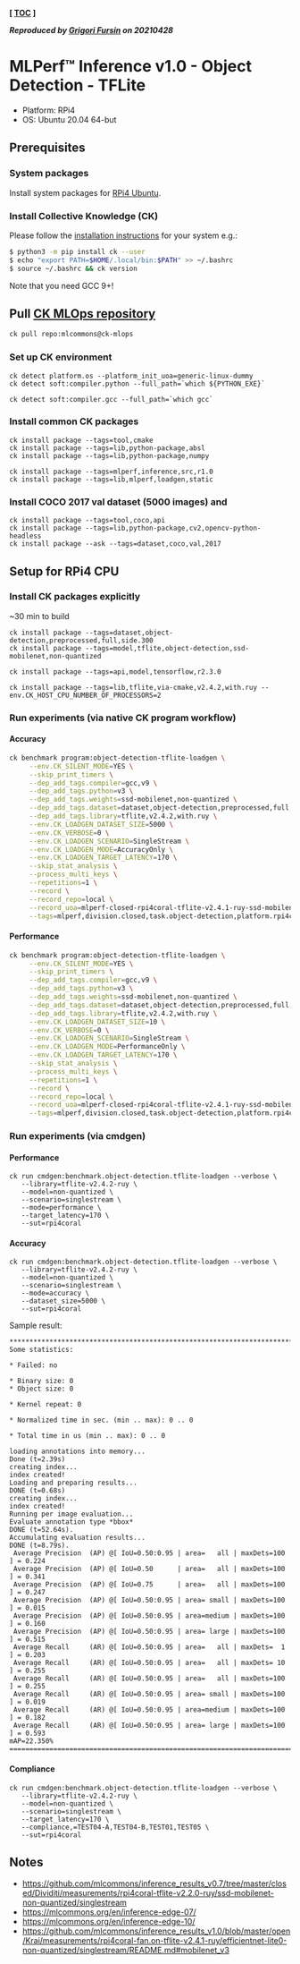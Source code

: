 **[ [TOC](../README.md) ]**

***Reproduced by [Grigori Fursin](https://cKnowledge.org/gfursin) on 20210428***

# MLPerf&trade; Inference v1.0 - Object Detection - TFLite

* Platform: RPi4
* OS: Ubuntu 20.04 64-but

## Prerequisites

### System packages

Install system packages for [RPi4 Ubuntu](../platform/rpi4-ubuntu.md).

### Install Collective Knowledge (CK)

Please follow the [installation instructions](https://github.com/mlcommons/ck#installation) for your system e.g.:

```bash
$ python3 -m pip install ck --user
$ echo "export PATH=$HOME/.local/bin:$PATH" >> ~/.bashrc
$ source ~/.bashrc && ck version
```

Note that you need GCC 9+!

## Pull [CK MLOps repository]( https://github.com/mlcommons/ck-mlops )

```bash
ck pull repo:mlcommons@ck-mlops
```

### Set up CK environment

```
ck detect platform.os --platform_init_uoa=generic-linux-dummy
ck detect soft:compiler.python --full_path=`which ${PYTHON_EXE}`

ck detect soft:compiler.gcc --full_path=`which gcc`
```

### Install common CK packages
```
ck install package --tags=tool,cmake
ck install package --tags=lib,python-package,absl
ck install package --tags=lib,python-package,numpy

ck install package --tags=mlperf,inference,src,r1.0
ck install package --tags=lib,mlperf,loadgen,static
```

### Install COCO 2017 val dataset (5000 images) and 

```
ck install package --tags=tool,coco,api
ck install package --tags=lib,python-package,cv2,opencv-python-headless
ck install package --ask --tags=dataset,coco,val,2017
```

## Setup for RPi4 CPU

### Install CK packages explicitly

~30 min to build

```
ck install package --tags=dataset,object-detection,preprocessed,full,side.300
ck install package --tags=model,tflite,object-detection,ssd-mobilenet,non-quantized

ck install package --tags=api,model,tensorflow,r2.3.0

ck install package --tags=lib,tflite,via-cmake,v2.4.2,with.ruy --env.CK_HOST_CPU_NUMBER_OF_PROCESSORS=2
```


### Run experiments (via native CK program workflow)

#### Accuracy

```bash
ck benchmark program:object-detection-tflite-loadgen \
     --env.CK_SILENT_MODE=YES \
     --skip_print_timers \
     --dep_add_tags.compiler=gcc,v9 \
     --dep_add_tags.python=v3 \
     --dep_add_tags.weights=ssd-mobilenet,non-quantized \
     --dep_add_tags.dataset=dataset,object-detection,preprocessed,full,using-pillow \
     --dep_add_tags.library=tflite,v2.4.2,with.ruy \
     --env.CK_LOADGEN_DATASET_SIZE=5000 \
     --env.CK_VERBOSE=0 \
     --env.CK_LOADGEN_SCENARIO=SingleStream \
     --env.CK_LOADGEN_MODE=AccuracyOnly \
     --env.CK_LOADGEN_TARGET_LATENCY=170 \
     --skip_stat_analysis \
     --process_multi_keys \
     --repetitions=1 \
     --record \
     --record_repo=local \
     --record_uoa=mlperf-closed-rpi4coral-tflite-v2.4.1-ruy-ssd-mobilenet-non-quantized-max_14.1_arm64-singlestream-performance-target_latency.170 \
     --tags=mlperf,division.closed,task.object-detection,platform.rpi4coral,inference_engine.tflite,inference_engine_version.v2.4.1,inference_engine_backend.ruy,scenario.singlestream,mode.performance,workload.ssd-mobilenet-non-quantized,preprocessed_using.pillow,target_latency.170
```

#### Performance

```bash
ck benchmark program:object-detection-tflite-loadgen \
     --env.CK_SILENT_MODE=YES \
     --skip_print_timers \
     --dep_add_tags.compiler=gcc,v9 \
     --dep_add_tags.python=v3 \
     --dep_add_tags.weights=ssd-mobilenet,non-quantized \
     --dep_add_tags.dataset=dataset,object-detection,preprocessed,full,using-pillow \
     --dep_add_tags.library=tflite,v2.4.2,with.ruy \
     --env.CK_LOADGEN_DATASET_SIZE=10 \
     --env.CK_VERBOSE=0 \
     --env.CK_LOADGEN_SCENARIO=SingleStream \
     --env.CK_LOADGEN_MODE=PerformanceOnly \
     --env.CK_LOADGEN_TARGET_LATENCY=170 \
     --skip_stat_analysis \
     --process_multi_keys \
     --repetitions=1 \
     --record \
     --record_repo=local \
     --record_uoa=mlperf-closed-rpi4coral-tflite-v2.4.1-ruy-ssd-mobilenet-non-quantized-max_14.1_arm64-singlestream-performance-target_latency.170 \
     --tags=mlperf,division.closed,task.object-detection,platform.rpi4coral,inference_engine.tflite,inference_engine_version.v2.4.1,inference_engine_backend.ruy,scenario.singlestream,mode.performance,workload.ssd-mobilenet-non-quantized,preprocessed_using.pillow,target_latency.170
```



### Run experiments (via cmdgen)

#### Performance

```
ck run cmdgen:benchmark.object-detection.tflite-loadgen --verbose \
   --library=tflite-v2.4.2-ruy \
   --model=non-quantized \
   --scenario=singlestream \
   --mode=performance \
   --target_latency=170 \
   --sut=rpi4coral

```

#### Accuracy
```
ck run cmdgen:benchmark.object-detection.tflite-loadgen --verbose \
   --library=tflite-v2.4.2-ruy \
   --model=non-quantized \
   --scenario=singlestream \
   --mode=accuracy \
   --dataset_size=5000 \
   --sut=rpi4coral

```

Sample result:
```
***************************************************************************************
Some statistics:

* Failed: no

* Binary size: 0
* Object size: 0

* Kernel repeat: 0

* Normalized time in sec. (min .. max): 0 .. 0

* Total time in us (min .. max): 0 .. 0

loading annotations into memory...
Done (t=2.39s)
creating index...
index created!
Loading and preparing results...
DONE (t=0.68s)
creating index...
index created!
Running per image evaluation...
Evaluate annotation type *bbox*
DONE (t=52.64s).
Accumulating evaluation results...
DONE (t=8.79s).
 Average Precision  (AP) @[ IoU=0.50:0.95 | area=   all | maxDets=100 ] = 0.224
 Average Precision  (AP) @[ IoU=0.50      | area=   all | maxDets=100 ] = 0.341
 Average Precision  (AP) @[ IoU=0.75      | area=   all | maxDets=100 ] = 0.247
 Average Precision  (AP) @[ IoU=0.50:0.95 | area= small | maxDets=100 ] = 0.015
 Average Precision  (AP) @[ IoU=0.50:0.95 | area=medium | maxDets=100 ] = 0.160
 Average Precision  (AP) @[ IoU=0.50:0.95 | area= large | maxDets=100 ] = 0.515
 Average Recall     (AR) @[ IoU=0.50:0.95 | area=   all | maxDets=  1 ] = 0.203
 Average Recall     (AR) @[ IoU=0.50:0.95 | area=   all | maxDets= 10 ] = 0.255
 Average Recall     (AR) @[ IoU=0.50:0.95 | area=   all | maxDets=100 ] = 0.255
 Average Recall     (AR) @[ IoU=0.50:0.95 | area= small | maxDets=100 ] = 0.019
 Average Recall     (AR) @[ IoU=0.50:0.95 | area=medium | maxDets=100 ] = 0.182
 Average Recall     (AR) @[ IoU=0.50:0.95 | area= large | maxDets=100 ] = 0.593
mAP=22.350%
==========================================================================================

```

#### Compliance

```
ck run cmdgen:benchmark.object-detection.tflite-loadgen --verbose \
   --library=tflite-v2.4.2-ruy \
   --model=non-quantized \
   --scenario=singlestream \
   --target_latency=170 \
   --compliance,=TEST04-A,TEST04-B,TEST01,TEST05 \
   --sut=rpi4coral

```

## Notes

* https://github.com/mlcommons/inference_results_v0.7/tree/master/closed/Dividiti/measurements/rpi4coral-tflite-v2.2.0-ruy/ssd-mobilenet-non-quantized/singlestream
* https://mlcommons.org/en/inference-edge-07/
* https://mlcommons.org/en/inference-edge-10/
* https://github.com/mlcommons/inference_results_v1.0/blob/master/open/Krai/measurements/rpi4coral-fan.on-tflite-v2.4.1-ruy/efficientnet-lite0-non-quantized/singlestream/README.md#mobilenet_v3


